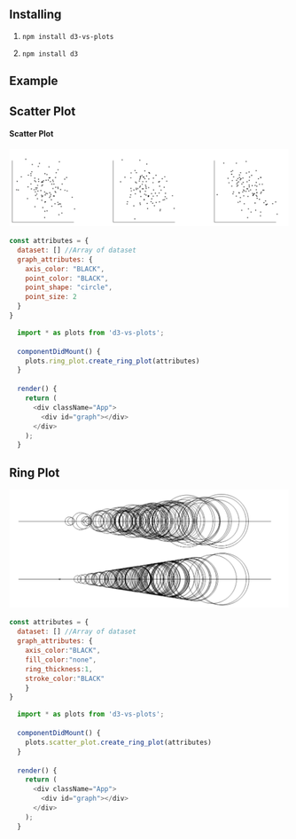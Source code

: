 ## Installing

1. `npm install d3-vs-plots`

2. `npm install d3`


## Example


## Scatter Plot
#### Scatter Plot
![Scatter plot](images/Scatter.PNG)

```javascript
const attributes = {
  dataset: [] //Array of dataset
  graph_attributes: {
    axis_color: "BLACK",
    point_color: "BLACK",
    point_shape: "circle",
    point_size: 2
  }
}
```

```javascript
  import * as plots from 'd3-vs-plots';

  componentDidMount() {
    plots.ring_plot.create_ring_plot(attributes)
  }

  render() {
    return (
      <div className="App">
        <div id="graph"></div>
      </div>
    );
  }
```

## Ring Plot
![Ring Plot](images/Ring.png) 
```javascript
const attributes = {
  dataset: [] //Array of dataset
  graph_attributes: {
    axis_color:"BLACK",
    fill_color:"none",
    ring_thickness:1,
    stroke_color:"BLACK"
    }
}
```

```javascript
  import * as plots from 'd3-vs-plots';

  componentDidMount() {
    plots.scatter_plot.create_ring_plot(attributes)
  }

  render() {
    return (
      <div className="App">
        <div id="graph"></div>
      </div>
    );
  }
```